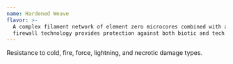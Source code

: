 ```yaml
---
name: Hardened Weave
flavor: >-
  A complex filament network of element zero microcores combined with advanced
  firewall technology provides protection against both biotic and tech attacks.
---
```

Resistance to cold, fire, force, lightning, and necrotic damage types.

